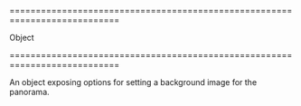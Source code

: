 ===========================================================================
<!--type-->Object<!--/type-->
===========================================================================

<!--shortDescription-->
An object exposing options for setting a background image for the panorama.
<!--/shortDescription-->

<!--fullDescription-->

<!--/fullDescription-->